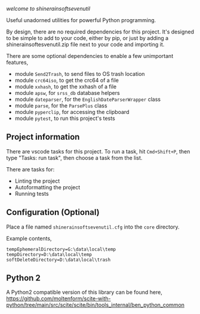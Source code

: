 
*welcome to shinerainsoftsevenutil*

Useful unadorned utilities for powerful Python programming.


By design, there are no required dependencies for this project. It's designed to be simple to add to your code, either by pip, or just by adding a shinerainsoftesvenutil.zip file next to your code and importing it.

There are some optional dependencies to enable a few unimportant features,

* module `Send2Trash`, to send files to OS trash location
* module `crc64iso`, to get the crc64 of a file
* module `xxhash`, to get the xxhash of a file
* module `apsw`, for `srss_db` database helpers
* module `dateparser`, for the `EnglishDateParserWrapper` class
* module `parse`, for the `ParsePlus` class
* module `pyperclip`, for accessing the clipboard
* module `pytest`, to run this project's tests

## Project information

There are vscode tasks for this project. To run a task, hit `Cmd+Shift+P`, then type "Tasks: run task", then choose a task from the list.

There are tasks for:
* Linting the project
* Autoformatting the project
* Running tests

## Configuration (Optional)

Place a file named `shinerainsoftsevenutil.cfg` into the `core` directory.

Example contents,

```
tempEphemeralDirectory=G:\data\local\temp
tempDirectory=D:\data\local\temp
softDeleteDirectory=D:\data\local\trash

```

## Python 2

A Python2 compatible version of this library can be found here, https://github.com/moltenform/scite-with-python/tree/main/src/scite/scite/bin/tools_internal/ben_python_common

